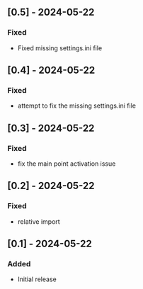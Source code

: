 ## [0.5] - 2024-05-22
### Fixed
- Fixed missing settings.ini file
## [0.4] - 2024-05-22
### Fixed
- attempt to fix the missing settings.ini file
## [0.3] - 2024-05-22
### Fixed
- fix the main point activation issue
## [0.2] - 2024-05-22
### Fixed
- relative import 
## [0.1] - 2024-05-22
### Added
- Initial release
